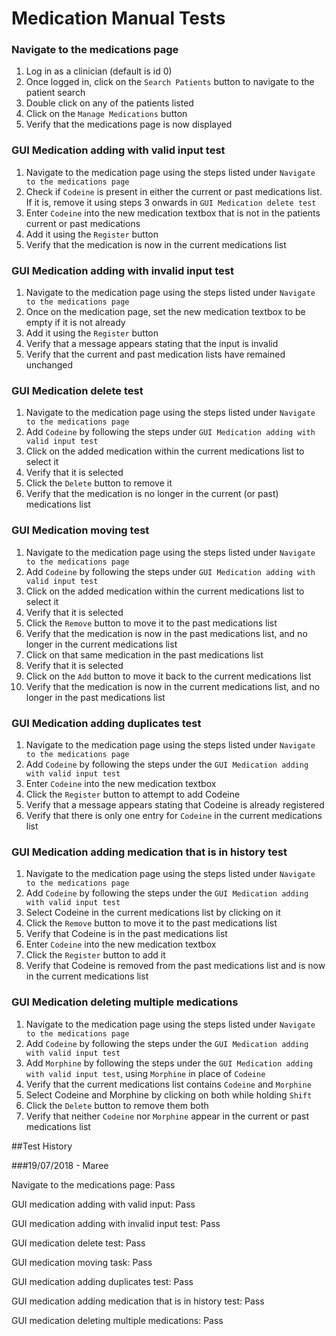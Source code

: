 # Medication Manual Tests

### Navigate to the medications page

1. Log in as a clinician (default is id 0)
2. Once logged in, click on the `Search Patients` button to navigate to the patient search
3. Double click on any of the patients listed
4. Click on the `Manage Medications` button
5. Verify that the medications page is now displayed

### GUI Medication adding with valid input test

1. Navigate to the medication page using the steps listed under `Navigate to the medications page`
2. Check if `Codeine` is present in either the current or past medications list. If it is, remove it using steps 3 onwards in `GUI Medication delete test`
2. Enter `Codeine` into the new medication textbox that is not in the patients current or past medications
3. Add it using the `Register` button
4. Verify that the medication is now in the current medications list

### GUI Medication adding with invalid input test

1. Navigate to the medication page using the steps listed under `Navigate to the medications page`
2. Once on the medication page, set the new medication textbox to be empty if it is not already
3. Add it using the `Register` button
4. Verify that a message appears stating that the input is invalid
5. Verify that the current and past medication lists have remained unchanged

### GUI Medication delete test

1. Navigate to the medication page using the steps listed under `Navigate to the medications page`
2. Add `Codeine` by following the steps under `GUI Medication adding with valid input test`
3. Click on the added medication within the current medications list to select it
4. Verify that it is selected
5. Click the `Delete` button to remove it
6. Verify that the medication is no longer in the current (or past) medications list

### GUI Medication moving test

1. Navigate to the medication page using the steps listed under `Navigate to the medications page`
2. Add `Codeine` by following the steps under `GUI Medication adding with valid input test`
3. Click on the added medication within the current medications list to select it
4. Verify that it is selected
5. Click the `Remove` button to move it to the past medications list
6. Verify that the medication is now in the past medications list, and no longer in the current medications list
7. Click on that same medication in the past medications list
8. Verify that it is selected
9. Click on the `Add` button to move it back to the current medications list
10. Verify that the medication is now in the current medications list, and no longer in the past medications list


### GUI Medication adding duplicates test

1. Navigate to the medication page using the steps listed under `Navigate to the medications page`
2. Add `Codeine` by following the steps under the `GUI Medication adding with valid input test`
3. Enter `Codeine` into the new medication textbox
4. Click the `Register` button to attempt to add Codeine
5. Verify that a message appears stating that Codeine is already registered
6. Verify that there is only one entry for `Codeine` in the current medications list

### GUI Medication adding medication that is in history test

1. Navigate to the medication page using the steps listed under `Navigate to the medications page`
2. Add `Codeine` by following the steps under the `GUI Medication adding with valid input test`
3. Select Codeine in the current medications list by clicking on it
4. Click the `Remove` button to move it to the past medications list
5. Verify that Codeine is in the past medications list
6. Enter `Codeine` into the new medication textbox
7. Click the `Register` button to add it
8. Verify that Codeine is removed from the past medications list and is now in the current medications list

### GUI Medication deleting multiple medications

1. Navigate to the medication page using the steps listed under `Navigate to the medications page`
2. Add `Codeine` by following the steps under the `GUI Medication adding with valid input test`
3. Add `Morphine` by following the steps under the `GUI Medication adding with valid input test`, using `Morphine` in place of `Codeine`
4. Verify that the current medications list contains `Codeine` and `Morphine`
5. Select Codeine and Morphine by clicking on both while holding `Shift`
6. Click the `Delete` button to remove them both
7. Verify that neither `Codeine` nor `Morphine` appear in the current or past medications list

##Test History

###19/07/2018 - Maree

Navigate to the medications page: Pass

GUI medication adding with valid input: Pass

GUI medication adding with invalid input test: Pass

GUI medication delete test: Pass

GUI medication moving task: Pass

GUI medication adding duplicates test: Pass

GUI medication adding medication that is in history test: Pass

GUI medication deleting multiple medications: Pass
